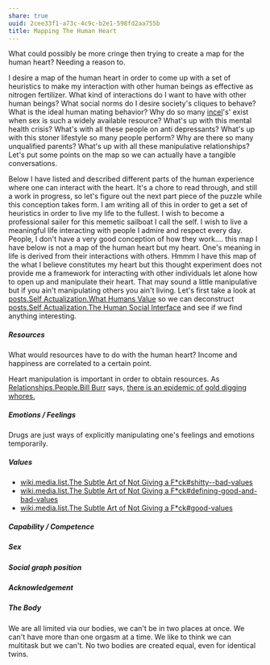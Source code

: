 ```yaml
---
share: true
uuid: 2cee33f1-a73c-4c9c-b2e1-598fd2aa755b
title: Mapping The Human Heart
---
```

What could possibly be more cringe then trying to create a map for the human heart? Needing a reason to. 

I desire a map of the human heart in order to come up with a set of heuristics to make my interaction with other human beings as effective as nitrogen fertilizer. What kind of interactions do I want to have with other human beings? What social norms do I desire society's cliques to behave? What is the ideal human mating behavior? Why do so many [incel](/634a87e7-e5bd-44be-bf18-148e712bfbdd)'s' exist when sex is such a widely available resource? What's up with this mental health crisis? What's with all these people on anti depressants? What's up with this stoner lifestyle so many people perform? Why are there so many unqualified parents? What's up with all these manipulative relationships? Let's put some points on the map so we can actually have a tangible conversations.

Below I have listed and described different parts of the human experience where one can interact with the heart. It's a chore to read through, and still a work in progress, so let's figure out the next part piece of the puzzle while this conception takes form. I am writing all of this in order to get a set of heuristics in order to live my life to the fullest. I wish to become a professional sailer for this memetic sailboat I call the self. I wish to live a meaningful life interacting with people I admire and respect every day. People, I don't have a very good conception of how they work.... this map I have below is not a map of the human heart but my heart. One's meaning in life is derived from their interactions with others. Hmmm I have this map of the what I believe constitutes my heart but this thought experiment does not provide me a framework for interacting with other individuals let alone how to open up and manipulate their heart. That may sound a little manipulative but if you ain't manipulating others you ain't living. Let's first take a look at [posts.Self Actualization.What Humans Value](/f91229f0-4d0f-46d1-b754-4f775e256bab) so we can deconstruct [posts.Self Actualization.The Human Social Interface](/0d7e33d9-001b-427f-a7c1-ad2c1a872b2c) and see if we find anything interesting.

##### Resources

What would resources have to do with the human heart? Income and happiness are correlated to a certain point.

Heart manipulation is important in order to obtain resources. As [Relationships.People.Bill Burr](/undefined) says, [there is an epidemic of gold digging whores.](https://www.youtube.com/watch?v=x0gaYyNk7QA)

##### Emotions / Feelings


Drugs are just ways of explicitly manipulating one's feelings and emotions temporarily. 

##### Values

* [wiki.media.list.The Subtle Art of Not Giving a F*ck#shitty--bad-values](/undefined)
* [wiki.media.list.The Subtle Art of Not Giving a F*ck#defining-good-and-bad-values](/undefined)
* [wiki.media.list.The Subtle Art of Not Giving a F*ck#good-values](/undefined)

##### Capability / Competence

##### Sex

##### Social graph position

##### Acknowledgement

##### The Body

We are all limited via our bodies, we can't be in two places at once. We can't have more than one orgasm at a time. We like to think we can multitask but we can't. No two bodies are created equal, even for identical twins.


<!-- 

My organizing principal is to use algorithms to enhance human agency. I am trying to come up with a [Concepts.list.human programable interface](/undefined)). 

-->